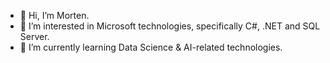 - 👋 Hi, I’m Morten.
- 👀 I’m interested in Microsoft technologies, specifically C#, .NET and SQL Server.
- 🌱 I’m currently learning Data Science & AI-related technologies.

<!---
MiksCoder/MiksCoder is a ✨ special ✨ repository because its `README.md` (this file) appears on your GitHub profile.
You can click the Preview link to take a look at your changes.
--->
